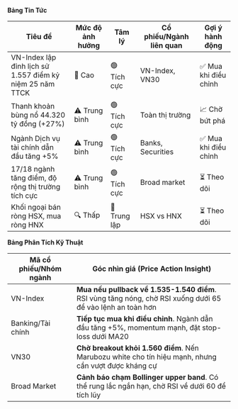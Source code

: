 **Bảng Tin Tức**

| Tiêu đề | Mức độ ảnh hưởng | Tâm lý | Cổ phiếu/Ngành liên quan | Gợi ý hành động |
|---------|------------------|--------|--------------------------|-----------------|
| VN-Index lập đỉnh lịch sử 1.557 điểm kỷ niệm 25 năm TTCK | 🚨 Cao | 🟢 Tích cực | VN-Index, VN30 | ✅ Mua khi điều chỉnh |
| Thanh khoản bùng nổ 44.320 tỷ đồng (+27%) | ⚠️ Trung bình | 🟢 Tích cực | Toàn thị trường | 📈 Chờ bứt phá |
| Ngành Dịch vụ tài chính dẫn đầu tăng +5% | ⚠️ Trung bình | 🟢 Tích cực | Banks, Securities | ✅ Mua khi điều chỉnh |
| 17/18 ngành tăng điểm, độ rộng thị trường tích cực | ⚠️ Trung bình | 🟢 Tích cực | Broad market | ⏳ Theo dõi |
| Khối ngoại bán ròng HSX, mua ròng HNX | 🔍 Thấp | 🔵 Trung lập | HSX vs HNX | ⏳ Theo dõi |

**Bảng Phân Tích Kỹ Thuật**

| Mã cổ phiếu/Nhóm ngành | Góc nhìn giá (Price Action Insight) |
|-------------------------|-------------------------------------|
| VN-Index | **Mua nếu pullback về 1.535-1.540 điểm**. RSI vùng tăng nóng, chờ RSI xuống dưới 65 để vào lệnh an toàn hơn |
| Banking/Tài chính | **Tiếp tục mua khi điều chỉnh**. Ngành dẫn đầu tăng +5%, momentum mạnh, đặt stop-loss dưới MA20 |
| VN30 | **Chờ breakout khỏi 1.560 điểm**. Nến Marubozu white cho tín hiệu mạnh, nhưng cần vượt được kháng cự |
| Broad Market | **Cảnh báo chạm Bollinger upper band**. Có thể rung lắc ngắn hạn, chờ RSI về dưới 60 để tích lũy |